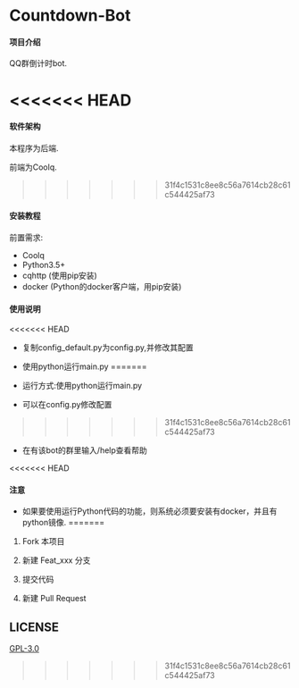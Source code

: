 # Countdown-Bot

#### 项目介绍

QQ群倒计时bot.

<<<<<<< HEAD
=======
#### 软件架构

本程序为后端.

前端为Coolq.
>>>>>>> 31f4c1531c8ee8c56a7614cb28c61c544425af73

#### 安装教程

前置需求:

- Coolq
- Python3.5+
- cqhttp (使用pip安装)
- docker (Python的docker客户端，用pip安装)

#### 使用说明

<<<<<<< HEAD
- 复制config_default.py为config.py,并修改其配置
- 使用python运行main.py
=======
- 运行方式:使用python运行main.py

- 可以在config.py修改配置

>>>>>>> 31f4c1531c8ee8c56a7614cb28c61c544425af73
- 在有该bot的群里输入/help查看帮助


<<<<<<< HEAD
#### 注意
- 如果要使用运行Python代码的功能，则系统必须要安装有docker，并且有python镜像.
=======
1. Fork 本项目

2. 新建 Feat_xxx 分支

3. 提交代码

4. 新建 Pull Request

## LICENSE

[GPL-3.0](LICENSE)
>>>>>>> 31f4c1531c8ee8c56a7614cb28c61c544425af73

